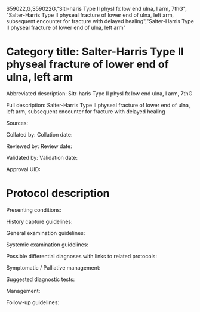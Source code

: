 S59022,G,S59022G,"Sltr-haris Type II physl fx low end ulna, l arm, 7thG", "Salter-Harris Type II physeal fracture of lower end of ulna, left arm, subsequent encounter for fracture with delayed healing","Salter-Harris Type II physeal fracture of lower end of ulna, left arm"
# Category title: Salter-Harris Type II physeal fracture of lower end of ulna, left arm

Abbreviated description: Sltr-haris Type II physl fx low end ulna, l arm, 7thG

Full description: Salter-Harris Type II physeal fracture of lower end of ulna, left arm, subsequent encounter for fracture with delayed healing

Sources:

Collated by:
Collation date:

Reviewed by:
Review date:

Validated by:
Validation date:

Approval UID:

# Protocol description

Presenting conditions:

History capture guidelines:

General examination guidelines:

Systemic examination guidelines:

Possible differential diagnoses with links to related protocols:

Symptomatic / Palliative management:

Suggested diagnostic tests:

Management:

Follow-up guidelines:
